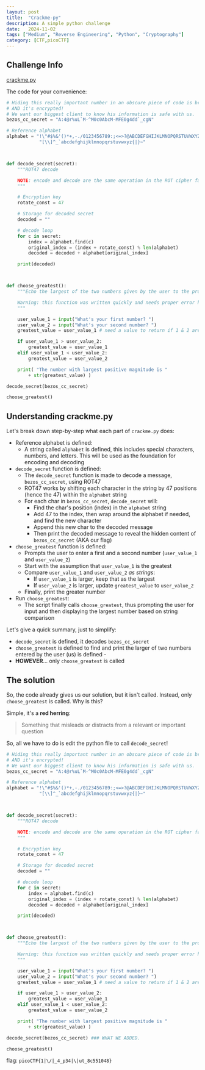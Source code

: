 ```yaml
---
layout: post
title:  "Crackme-py"
description: A simple python challenge
date:   2024-11-02
tags: ["Medium", "Reverse Engineering", "Python", "Cryptography"]
category: [CTF,picoCTF]
---
```


## Challenge Info
[crackme.py](https://mercury.picoctf.net/static/f440bf2510a28914afae2947749f2db0/crackme.py)

The code for your convenience:
```py
# Hiding this really important number in an obscure piece of code is brilliant!
# AND it's encrypted!
# We want our biggest client to know his information is safe with us.
bezos_cc_secret = "A:4@r%uL`M-^M0c0AbcM-MFE0g4dd`_cgN"

# Reference alphabet
alphabet = "!\"#$%&'()*+,-./0123456789:;<=>?@ABCDEFGHIJKLMNOPQRSTUVWXYZ"+ \
            "[\\]^_`abcdefghijklmnopqrstuvwxyz{|}~"



def decode_secret(secret):
    """ROT47 decode

    NOTE: encode and decode are the same operation in the ROT cipher family.
    """

    # Encryption key
    rotate_const = 47

    # Storage for decoded secret
    decoded = ""

    # decode loop
    for c in secret:
        index = alphabet.find(c)
        original_index = (index + rotate_const) % len(alphabet)
        decoded = decoded + alphabet[original_index]

    print(decoded)



def choose_greatest():
    """Echo the largest of the two numbers given by the user to the program

    Warning: this function was written quickly and needs proper error handling
    """

    user_value_1 = input("What's your first number? ")
    user_value_2 = input("What's your second number? ")
    greatest_value = user_value_1 # need a value to return if 1 & 2 are equal

    if user_value_1 > user_value_2:
        greatest_value = user_value_1
    elif user_value_1 < user_value_2:
        greatest_value = user_value_2

    print( "The number with largest positive magnitude is "
        + str(greatest_value) )

decode_secret(bezos_cc_secret)

choose_greatest()
```

## Understanding crackme.py
Let's break down step-by-step what each part of `crackme.py` does:

- Reference alphabet is defined:
  - A string called `alphabet` is defined, this includes special characters, numbers, and letters. This will be used as the foundation for encoding and decoding
- `decode_secret` function is defined:
  - The `decode_secret` function is made to decode a message, `bezos_cc_secret`, using ROT47
  - ROT47 works by shifting each character in the string by 47 positions (hence the 47) within the `alphabet` string
  - For each char in `bezos_cc_secret`, `decode_secret` will:
    - Find the char's position (index) in the `alphabet` string
    - Add 47 to the index, then wrap around the alphabet if needed, and find the new character
    - Append this new char to the decoded message
    - Then print the decoded message to reveal the hidden content of `bezos_cc_secret` (AKA our flag)
- `choose_greatest` function is defined:
  - Prompts the user to enter a first and a second number (`user_value_1` and `user_value_2`)
  - Start with the assumption that `user_value_1` is the greatest
  - Compare `user_value_1` and `user_value_2` *as strings*:
    - If `user_value_1` is larger, keep that as the largest
    - If `user_value_2` is larger, update `greatest_value` to `user_value_2`
  - Finally, print the greater number
- Run `choose_greatest`:
  - The script finally calls `choose_greatest`, thus prompting the user for input and then displaying the largest number based on string comparison

Let's give a quick summary, just to simplify:
- `decode_secret` is defined, it decodes `bezos_cc_secret`
- `choose_greatest` is defined to find and print the larger of two numbers entered by the user (us) is defined -
- **HOWEVER**... only `choose_greatest` is called

## The solution

So, the code already gives us our solution, but it isn't called. Instead, only `choose_greatest` is called. Why is this?

Simple, it's a **red herring**:
> Something that misleads or distracts from a relevant or important question

So, all we have to do is edit the python file to call `decode_secret`!

```py
# Hiding this really important number in an obscure piece of code is brilliant!
# AND it's encrypted!
# We want our biggest client to know his information is safe with us.
bezos_cc_secret = "A:4@r%uL`M-^M0c0AbcM-MFE0g4dd`_cgN"

# Reference alphabet
alphabet = "!\"#$%&'()*+,-./0123456789:;<=>?@ABCDEFGHIJKLMNOPQRSTUVWXYZ"+ \
            "[\\]^_`abcdefghijklmnopqrstuvwxyz{|}~"



def decode_secret(secret):
    """ROT47 decode

    NOTE: encode and decode are the same operation in the ROT cipher family.
    """

    # Encryption key
    rotate_const = 47

    # Storage for decoded secret
    decoded = ""

    # decode loop
    for c in secret:
        index = alphabet.find(c)
        original_index = (index + rotate_const) % len(alphabet)
        decoded = decoded + alphabet[original_index]

    print(decoded)



def choose_greatest():
    """Echo the largest of the two numbers given by the user to the program

    Warning: this function was written quickly and needs proper error handling
    """

    user_value_1 = input("What's your first number? ")
    user_value_2 = input("What's your second number? ")
    greatest_value = user_value_1 # need a value to return if 1 & 2 are equal

    if user_value_1 > user_value_2:
        greatest_value = user_value_1
    elif user_value_1 < user_value_2:
        greatest_value = user_value_2

    print( "The number with largest positive magnitude is "
        + str(greatest_value) )

decode_secret(bezos_cc_secret) ### WHAT WE ADDED.

choose_greatest()

```

flag: `picoCTF{1|\/|_4_p34|\|ut_8c551048}`
